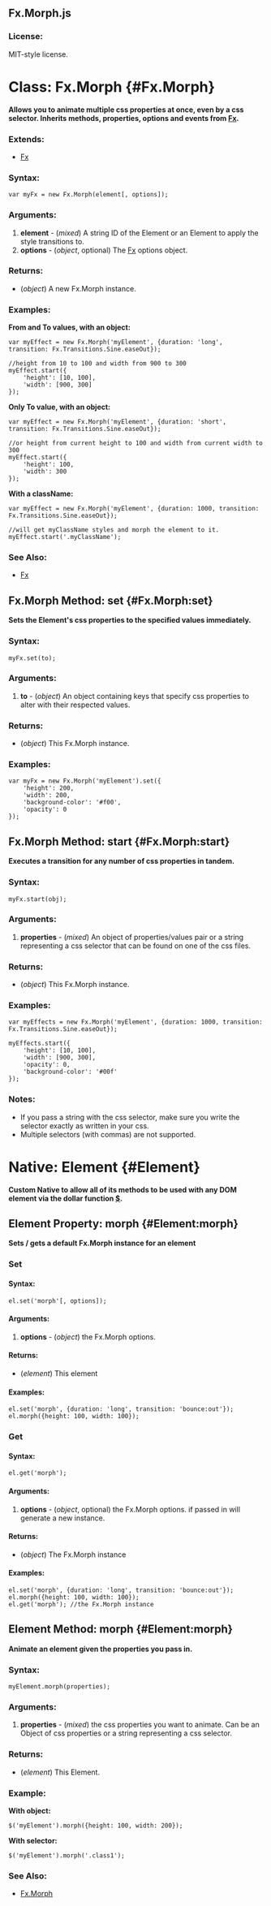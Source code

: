 Fx.Morph.js
-----------


### License:

MIT-style license.



Class: Fx.Morph {#Fx.Morph}
===========================

**Allows you to animate multiple css properties at once, even by a css selector. Inherits methods, properties, options and events from [Fx][].**

### Extends:

- [Fx][]

### Syntax:

	var myFx = new Fx.Morph(element[, options]);

### Arguments:

1. **element** - (*mixed*) A string ID of the Element or an Element to apply the style transitions to.
2. **options** - (*object*, optional) The [Fx][] options object.

### Returns:

* (*object*) A new Fx.Morph instance.

### Examples:

**From and To values, with an object:**

	var myEffect = new Fx.Morph('myElement', {duration: 'long', transition: Fx.Transitions.Sine.easeOut});

	//height from 10 to 100 and width from 900 to 300
	myEffect.start({
		'height': [10, 100],
		'width': [900, 300]
	});


**Only To value, with an object:**

	var myEffect = new Fx.Morph('myElement', {duration: 'short', transition: Fx.Transitions.Sine.easeOut});

	//or height from current height to 100 and width from current width to 300
	myEffect.start({
		'height': 100,
		'width': 300
	});


**With a className:**

	var myEffect = new Fx.Morph('myElement', {duration: 1000, transition: Fx.Transitions.Sine.easeOut});

	//will get myClassName styles and morph the element to it.
	myEffect.start('.myClassName');


### See Also:

- [Fx][]



Fx.Morph Method: set {#Fx.Morph:set}
------------------------------------

**Sets the Element's css properties to the specified values immediately.**

### Syntax:

	myFx.set(to);

### Arguments:

1. **to** - (*object*) An object containing keys that specify css properties to alter with their respected values.

### Returns:

* (*object*) This Fx.Morph instance.

### Examples:

	var myFx = new Fx.Morph('myElement').set({
		'height': 200,
		'width': 200,
		'background-color': '#f00',
		'opacity': 0
	});



Fx.Morph Method: start {#Fx.Morph:start}
----------------------------------------

**Executes a transition for any number of css properties in tandem.**

### Syntax:

	myFx.start(obj);

### Arguments:

1. **properties** - (*mixed*) An object of properties/values pair or a string representing a css selector that can be found on one of the css files.

### Returns:

* (*object*) This Fx.Morph instance.

### Examples:

	var myEffects = new Fx.Morph('myElement', {duration: 1000, transition: Fx.Transitions.Sine.easeOut});

	myEffects.start({
		'height': [10, 100],
		'width': [900, 300],
		'opacity': 0,
		'background-color': '#00f'
	});

### Notes:

- If you pass a string with the css selector, make sure you write the selector exactly as written in your css.
- Multiple selectors (with commas) are not supported.



Native: Element {#Element}
==========================

**Custom Native to allow all of its methods to be used with any DOM element via the dollar function [$][].**



Element Property: morph {#Element:morph}
----------------------------------------

**Sets / gets a default Fx.Morph instance for an element**

### Set

#### Syntax:

	el.set('morph'[, options]);

#### Arguments:

1. **options** - (*object*) the Fx.Morph options.

#### Returns:

* (*element*) This element

#### Examples:

	el.set('morph', {duration: 'long', transition: 'bounce:out'});
	el.morph({height: 100, width: 100});

### Get

#### Syntax:

	el.get('morph');

#### Arguments:

1. **options** - (*object*, optional) the Fx.Morph options. if passed in will generate a new instance.

#### Returns:

* (*object*) The Fx.Morph instance

#### Examples:

	el.set('morph', {duration: 'long', transition: 'bounce:out'});
	el.morph({height: 100, width: 100});
	el.get('morph'); //the Fx.Morph instance



Element Method: morph {#Element:morph}
--------------------------------------

**Animate an element given the properties you pass in.**

### Syntax:

	myElement.morph(properties);

### Arguments:

1. **properties** - (*mixed*) the css properties you want to animate. Can be an Object of css properties or a string representing a css selector.

### Returns:

* (*element*) This Element.

### Example:

**With object:**

	$('myElement').morph({height: 100, width: 200});

**With selector:**

	$('myElement').morph('.class1');

### See Also:

- [Fx.Morph][]



[$]: /Element/#dollar
[Fx]: /Fx/Fx
[Fx.Morph]: #Fx.Morph